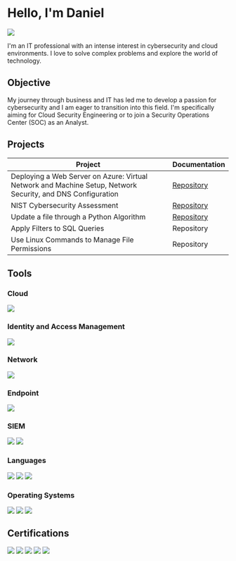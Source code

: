 # Hello, I'm Daniel 
<a href="https://www.linkedin.com/in/danielwsnider"><img src="https://img.shields.io/badge/-LinkedIn-0072b1?&style=for-the-badge&logo=linkedin&logoColor=white" /></a>


I'm an IT professional with an intense interest in cybersecurity and cloud environments. I love to solve complex problems and explore the world of technology.

## Objective

My journey through business and IT has led me to develop a passion for cybersecurity and I am eager to transition into this field. I'm specifically aiming for Cloud Security Engineering or to join a Security Operations Center (SOC) as an Analyst.

## Projects

| Project                                        | Documentation         |
|-----------------------------------------------|----------------------------|
| Deploying a Web Server on Azure: Virtual Network and Machine Setup, Network Security, and DNS Configuration | <a href="https://github.com/Danzz36/Azure-Create-a-Virtual-Machine-and-Deploy-a-Web-Server-/blob/main/README.md">Repository</a>|
| NIST Cybersecurity Assessment | <a href="https://github.com/Danzz36/NIST-Cybersecurity-Assessment-Practice">Repository</a>|
| Update a file through a Python Algorithm | <a href="https://github.com/Danzz36/Update-a-file-through-a-Python-algorithm-">Repository</a>|
| Apply Filters to SQL Queries | Repository |
| Use Linux Commands to Manage File Permissions   | Repository |


## Tools

### Cloud
<div>
    <img src="https://img.shields.io/badge/-Microsoft%20Azure-0089D6?&style=for-the-badge&logo=Microsoft-Azure&logoColor=white" />
</div>

### Identity and Access Management
<div>
    <img src="https://img.shields.io/badge/-Microsoft%20Active%20Directory-003366?&style=for-the-badge&logo=Microsoft-Active-Directory&logoColor=white" />
</div>

### Network
<div>
    <img src="https://img.shields.io/badge/-Wireshark-1679A7?&style=for-the-badge&logo=Wireshark&logoColor=white" />
</div>

### Endpoint
<div>
    <img src="https://img.shields.io/badge/-Microsoft_Defender_for_Endpoint-00A4EF?&style=for-the-badge&logo=Microsoft&logoColor=white" />
</div>

### SIEM
<div>
    <img src="https://img.shields.io/badge/-Microsoft_Sentinel-0078D4?&style=for-the-badge&logo=Microsoft&logoColor=white" />
    <img src="https://img.shields.io/badge/-Splunk-000000?&style=for-the-badge&logo=Splunk&logoColor=white" />
</div>

### Languages
<div>
   <img src="https://img.shields.io/badge/-Python-3776AB?&style=for-the-badge&logo=Python&logoColor=white" />
   <img src="https://img.shields.io/badge/-Bash-4EAA25?&style=for-the-badge&logo=GNU-Bash&logoColor=white" />
   <img src="https://img.shields.io/badge/-SQL-4479A1?&style=for-the-badge&logo=MySQL&logoColor=white" />
</div>

### Operating Systems
<div>
   <img src="https://img.shields.io/badge/-Microsoft%20Windows-0078D6?&style=for-the-badge&logo=Windows&logoColor=white" />
   <img src="https://img.shields.io/badge/-macOS-000000?&style=for-the-badge&logo=Apple&logoColor=white" />
   <img src="https://img.shields.io/badge/-Linux-FCC624?&style=for-the-badge&logo=Linux&logoColor=black" />
</div>

## Certifications
<div>
   <img src="https://img.shields.io/badge/-Microsoft%20Cybersecurity%20Analyst%20(SC--900)%20In%20Progress-0078D4?&style=for-the-badge&logo=Microsoft&logoColor=white" />
   <img src="https://img.shields.io/badge/-Security%2B-FF0000?&style=for-the-badge&logo=CompTIA&logoColor=white" />
   <img src="https://img.shields.io/badge/-Google%20Cybersecurity-4285F4?&style=for-the-badge&logo=Google&logoColor=white" />
   <img src="https://img.shields.io/badge/-A%2B-4D4D4D?&style=for-the-badge&logo=CompTIA&logoColor=white" />
   <img src="https://img.shields.io/badge/-GRC%20Mastery-000080?&style=for-the-badge&logoColor=white" />
</div>

<!--
**Danzz36/Danzz36** is a ✨ _special_ ✨ repository because its `README.md` (this file) appears on your GitHub profile.

Here are some ideas to get you started:

- 🔭 I’m currently working on ...
- 🌱 I’m currently learning ...
- 👯 I’m looking to collaborate on ...
- 🤔 I’m looking for help with ...
- 💬 Ask me about ...
- 📫 How to reach me: ...
- 😄 Pronouns: ...
- ⚡ Fun fact: ...
-->

